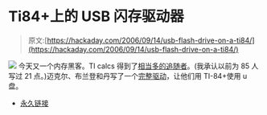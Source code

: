 # Ti84+上的 USB 闪存驱动器

> 原文:[https://hackaday.com/2006/09/14/usb-flash-drive-on-a-ti84/](https://hackaday.com/2006/09/14/usb-flash-drive-on-a-ti84/)

![](../Images/4a008fdcea0ec4d1539bf05604022c4b.png)
今天又一个内存黑客。TI calcs 得到了[相当多的追随者](http://www.ticalc.org/)。(我承认以前为 85 人写过 21 点。)迈克尔、布兰登和丹写了一个[完整驱动](http://www.ticalc.org/archives/files/fileinfo/390/39064.html)，让他们用 TI-84+使用 u 盘。

*   [永久链接](http://www.ticalc.org/)